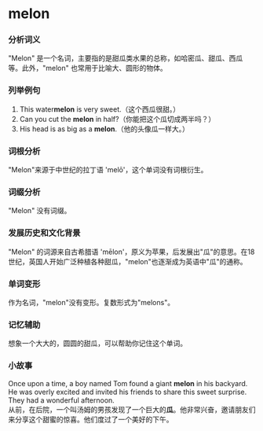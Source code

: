 # melon

### 分析词义

  

"Melon" 是一个名词，主要指的是甜瓜类水果的总称，如哈密瓜、甜瓜、西瓜等。此外，"melon" 也常用于比喻大、圆形的物体。

  

### 列举例句

  

1.  This water**melon** is very sweet.（这个西瓜很甜。）
2.  Can you cut the **melon** in half?（你能把这个瓜切成两半吗？）
3.  His head is as big as a **melon**.（他的头像瓜一样大。）

  

### 词根分析

  

"Melon"来源于中世纪的拉丁语 'melō'，这个单词没有词根衍生。

  

### 词缀分析

  

"Melon" 没有词缀。

  

### 发展历史和文化背景

  

"Melon" 的词源来自古希腊语 'mēlon'，原义为苹果，后发展出"瓜"的意思。在18世纪，英国人开始广泛种植各种甜瓜，"melon"也逐渐成为英语中"瓜"的通称。

  

### 单词变形

  

作为名词，"melon"没有变形。复数形式为"melons"。

  

### 记忆辅助

  

想象一个大大的，圆圆的甜瓜，可以帮助你记住这个单词。

  

### 小故事

  

Once upon a time, a boy named Tom found a giant **melon** in his backyard. He was overly excited and invited his friends to share this sweet surprise. They had a wonderful afternoon.  
从前，在后院，一个叫汤姆的男孩发现了一个巨大的**瓜**。他非常兴奋，邀请朋友们来分享这个甜蜜的惊喜。他们度过了一个美好的下午。
